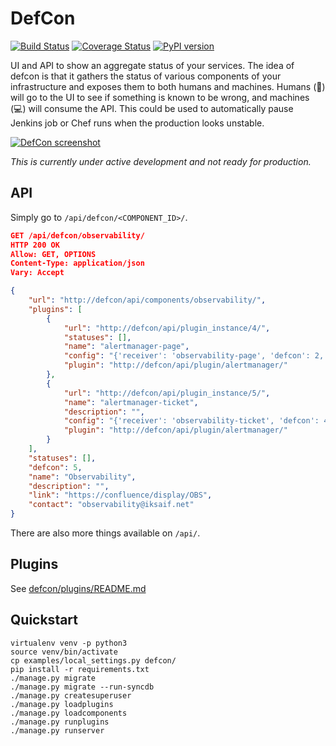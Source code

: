 # DefCon

[![Build Status](https://travis-ci.org/criteo/defcon.svg?branch=master)](https://travis-ci.org/criteo/defcon)
[![Coverage Status](https://coveralls.io/repos/github/criteo/defcon/badge.svg)](https://coveralls.io/github/iksaif/defcon?branch=master)
[![PyPI version](https://badge.fury.io/py/defcon-monitoring.svg)](https://badge.fury.io/py/defcon-monitoring)

UI and API to show an aggregate status of your services. The idea of defcon is that it gathers the status of various components of your infrastructure and exposes them to both humans and machines. Humans (:couple:) will go to the UI to see if something is known to be wrong, and machines (:computer:) will consume the API. This could be used to automatically pause Jenkins job or Chef runs when the production looks unstable.

[![DefCon screenshot](doc/defcon.png)](doc/defcon.png)

*This is currently under active development and not ready for production.*

## API

Simply go to `/api/defcon/<COMPONENT_ID>/`.

```json
GET /api/defcon/observability/
HTTP 200 OK
Allow: GET, OPTIONS
Content-Type: application/json
Vary: Accept

{
    "url": "http://defcon/api/components/observability/",
    "plugins": [
        {
            "url": "http://defcon/api/plugin_instance/4/",
            "statuses": [],
            "name": "alertmanager-page",
            "config": "{'receiver': 'observability-page', 'defcon': 2, 'api': 'https://alertmanager/'}",
            "plugin": "http://defcon/api/plugin/alertmanager/"
        },
        {
            "url": "http://defcon/api/plugin_instance/5/",
            "name": "alertmanager-ticket",
            "description": "",
            "config": "{'receiver': 'observability-ticket', 'defcon': 4, 'api': 'https://alertmanager/'}",
            "plugin": "http://defcon/api/plugin/alertmanager/"
        }
    ],
    "statuses": [],
    "defcon": 5,
    "name": "Observability",
    "description": "",
    "link": "https://confluence/display/OBS",
    "contact": "observability@iksaif.net"
}
```

There are also more things available on `/api/`.

## Plugins

See [defcon/plugins/README.md](defcon/plugins/README.md)

## Quickstart

```
virtualenv venv -p python3
source venv/bin/activate
cp examples/local_settings.py defcon/
pip install -r requirements.txt
./manage.py migrate
./manage.py migrate --run-syncdb
./manage.py createsuperuser
./manage.py loadplugins
./manage.py loadcomponents
./manage.py runplugins
./manage.py runserver
```
